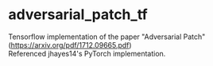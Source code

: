 # adversarial_patch_tf
Tensorflow implementation of the paper "Adversarial Patch" (https://arxiv.org/pdf/1712.09665.pdf) <br/>
Referenced jhayes14's PyTorch implementation.
